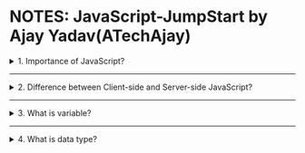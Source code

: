 # NOTES: JavaScript-JumpStart by Ajay Yadav(ATechAjay)

<details>

<summary>1. Importance of JavaScript?</summary>

- JavaScript is a powerful programming language that can add interactivity to a website. It was invented by Brendan Eich in 1995.

- In web browsers, JavaScript consists of three main parts:

          1. Core JS: ECMAScript provides the core functionality.

          2. DOM: The Document Object Model (DOM) provides interfaces for interacting with elements on web pages.

          3. BOM: The Browser Object Model (BOM) provides the browser API for interacting with the web browser.

- We use JavaScript with HTML and CSS to enhance a web page’s functionality, such as validating forms , creating interactive features, and displaying animated charts, etc.

- When a web page is loaded, i.e. after HTML and CSS have been downloaded, the JavaScript engine in the web browser executes the JavaScript code.

- The JavaScript code then modifies the HTML and CSS to update the user interface dynamically.

- The JavaScript engine is a program that executes JavaScript code.

</details>

<hr>
<details>

<summary>2. Difference between Client-side and Server-side JavaScript?</summary>

- When JavaScript is used on a web page, it is executed in web browsers. In this case, JavaScript works as a client-side language.

- JavaScript can run on both web browsers and servers. A popular JavaScript server-side environment is Node.js.

- Unlike client-side JavaScript, server-side JavaScript executes on the server that allows us to access databases, file systems, etc.
</details>

<hr>
<details>

<summary>3. What is variable?</summary>

- Variable is the essential building block of JavaScript.

- We need operators (we will discuss it later) to modify our variables.

- Without variable, a piece of code would do the exact same thing every time.

- But with variable, a piece of code do something different every time.

#### Variable declaration

- When we first time create a variale, we declare it. This process is known as variable declaration.

- To declare a variable, we use the let, var and const keyword followed by the variable name.

```JavaScript
let firstName;

// firstName - Variable, that is not initialized yet. So it's default value will be "undefined"
```

> Variable has a special value "undefined" if you have not assigned a value to it.

- But we can also assign a value to a variable known as initialization of a variable.

- Once we have declared a variable, we can initialize it with a value. To initialize a variable, we specify the variable name, followed by an equals sign ( = ) and a value.

- JavaScript allows us to declare two or more variables using a single statement. To separate two variable declarations, we use a comma ( , ) operator.

```JavaScript
// Variable definition

let firstName = "Ajay;

// firstName - Variable Name/Identifier
// "Ajay" - Value
```

> Now, we can use the above defined varible in our entire program whenever we want.

- JavaScript is a dynamically typed language. This means that we don’t need to specify the variable’s type in the declaration.

- Since JavaScript is a dynamically typed language, we can re-assign a value of a varible of different data type. Although, it is not recommended.

- Once we initialize a variable, we can change its value by re-assigning(=) a different value.

```JavaScript
// Variable definition
let firstName = "Ajay;

// firstName - Variable Name/Identifier
// "Ajay" - Value

// re-assign
firstName = "Alex;

// firstName - Variable Name/Identifier
// "Alex" - New value
```

> A variable has no any data type but a value has.

#### Undefined VS undeclared variables

- An undefined variable is a variable that has been declared but has not been initialized with a value.

- An undeclared variable is a variable that has not been declared or defined yet.
  If we want to accesss undeclared variable then JavaScript engine will throw an error.

#### let, var, & const

- A variable definition consists of three parts:

             1. Varible definition keyword (let, var, & const)

             2. A variable name (eg: firstName)

             3. A value (eg: "Ajay")

- let, var and, const are used for variables that might have new value assigned somewhere in the program.

- The var keyword is almost the same as let. It also declares a variable, but in a slightly different way. It is recommended to always use the let keyword.

- Variables declared using const are called _constants_. They cannot be reassigned. An attempt to do so would cause an error.

- These 3 keywords introduce a new concept known as _scope_, which will be discussed later in the week.

Notes:👇

| Keyword | Scope  |
| ------- | ------ |
| var     | Global |
| let     | Block  |
| const   | Block  |

   </details>

   <hr>

  <details>
<summary>4. What is data type?</summary>

- A value in JavaScript is always of a certain type.

- We can put any type in a variable.

- JavaScript is a dynamic language with dynamic types.

- Variables in JavaScript are not directly associated with any particular data type. In other words, a variable can hold a value of different types.

- To get the current type of the value that the variable stores, you use the **typeof** operator.

#### JavaScript has the 7 primitive data types:

<hr>
<details>
<summary>1. Null</summary>

- It forms a separate type of its own which contains only the null value.

- It's a special value which represents “nothing”, “empty” or “value unknown”.

- The typeof null returns object is a known bug in JavaScript. A proposal to fix this was proposed but rejected. The reason was the that fix would break a lot of existing sites.

```JavaScript
let firstName = null;
```

</details>
<hr>

<details>
<summary>2. Undefined</summary>

- If a variable is declared, but not assigned, then its value is undefined.

- The meaning of undefined is “value is not assigned” yet.

```JavaScript
let firstName;  //undefined
let firstName = undefined; // Not recommended
```

</details>
<hr>

<details>
<summary>3. Boolean</summary>

- The boolean type has only two values: true and false.

- This type is commonly used to store yes/no values: true means “yes, correct”, and false means “no, incorrect”.

```JavaScript
let isUserLoggedIn = true;  // true
let isUserLoggedOut = false;  //false
```

</details>
<hr>

<details>
<summary>4. Number</summary>

- The number type represents both integer and floating point numbers.

- Besides regular numbers, there are special numeric values which also belong to this data type: +Infinity , -Infinity and NaN.

- Infinity represents the mathematical Infinity ∞. It is a special value that’s greater than any number.

- NaN represents a computational error. It is a result of an incorrect or an undefined mathematical operation.

```JavaScript
let num = 985656;  // 985656
let floatingNum = 9856.5445;  // 9856.5445
```

</details>
<hr>

<details>
<summary>5. String</summary>

- The string type In JavaScript, is a sequence of zero or more characters.

- A string in JavaScript must be surrounded by quotes.

- In JavaScript, there are 3 types of quotes.

  1. Double quotes: "Hello"
  2. Single quotes: 'Hello'
  3. Backticks: `Hello`

```JavaScript
let firstName = 'Ajay';  // Ajay
let lastName = "Yadav";  // Yadav
let fullName = `${firstName} ${lastName}`; // Ajay Yadav
```

- Double and single quotes are simple quotes. There’s practically no difference between them in JavaScript.

- Backticks are extended functionality quotes. They allow us to embed variables and expressions into a string by wrapping them in ${…}.

- JavaScript strings are immutable. This means that it cannot be modified once created. However, you can create a new string from an existing string using methods.

</details>
<hr>

<details>
<summary>6. Symbol - ES2015</summary>

- It is a unique and immutable primitive value and may be used as the key of an Object property.

- The Symbol function creates a new unique value every time you call it.

- To create a symbol, you call the Symbol function

```JavaScript
let s1 = Symbol();
```

</details>
<hr>

<details>
<summary>7. BigInt - ES2020</summary>

- The bigint type represents the whole numbers that are larger than 2^53 – 1.

- A BigInt value is created by appending **n** to the end of an integer.

```JavaScript
let bigint = 5345345463246243563154324214234235n;
```

</details>
<hr>

</details>
